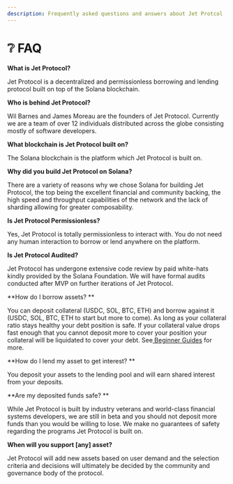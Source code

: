 ```yaml
---
description: Frequently asked questions and answers about Jet Protcol
---
```


# ❔ FAQ

**What is Jet Protocol?**

Jet Protocol is a decentralized and permissionless borrowing and lending protocol built on top of the Solana blockchain.&#x20;

**Who is behind Jet Protocol?**

Wil Barnes and James Moreau are the founders of Jet Protocol. Currently we are a team of over 12 individuals distributed across the globe consisting mostly of software developers.&#x20;

**What blockchain is Jet Protocol built on?**

The Solana blockchain is the platform which Jet Protocol is built on.&#x20;

**Why did you build Jet Protocol on Solana?**

There are a variety of reasons why we chose Solana for building Jet Protocol, the top being the excellent financial and community backing, the high speed and throughput capabilities of the network and the lack of sharding allowing for greater composability.&#x20;

**Is Jet Protocol Permissionless?**

Yes, Jet Protocol is totally permissionless to interact with. You do not need any human interaction to borrow or lend anywhere on the platform. &#x20;

**Is Jet Protocol Audited?**

Jet Protocol has undergone extensive code review by paid white-hats kindly provided by the Solana Foundation. We will have formal audits conducted after MVP on further iterations of Jet Protocol.&#x20;

**How do I borrow assets?  **

You can deposit collateral (USDC, SOL, BTC, ETH) and borrow against it (USDC, SOL, BTC, ETH to start but more to come). As long as your collateral ratio stays healthy your debt position is safe. If your collateral value drops fast enough that you cannot deposit more to cover your position your collateral will be liquidated to cover your debt. See[ Beginner Guides](beginner-guides/) for more.

**How do I lend my asset to get interest? **

You deposit your assets to the lending pool and will earn shared interest from your deposits.&#x20;

**Are my deposited funds safe?  **

While Jet Protocol is built by industry veterans and world-class financial systems developers, we are still in beta and you should not deposit more funds than you would be willing to lose. We make no guarantees of safety regarding the programs Jet Protocol is built on.&#x20;

**When will you support \[any] asset?**

Jet Protocol will add new assets based on user demand and the selection criteria and decisions will ultimately be decided by the community and governance body of the protocol.&#x20;
